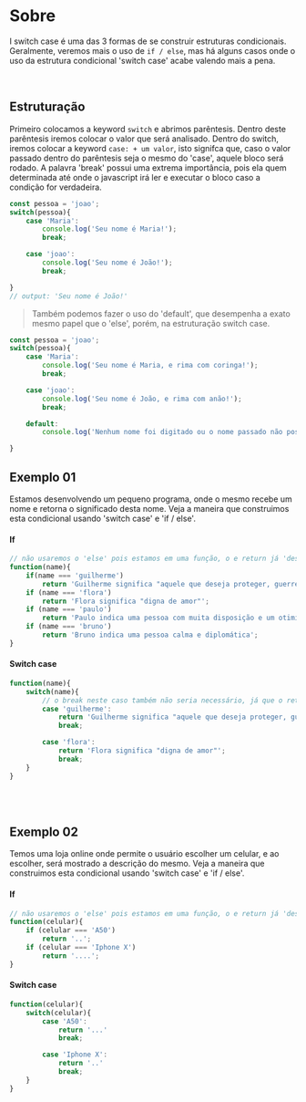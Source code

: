 # Sobre
I switch case é uma das 3 formas de se construir estruturas condicionais. </br> 
Geralmente, veremos mais o uso de `if / else`, mas há alguns casos onde o uso da estrutura condicional 'switch case' acabe valendo mais a pena. 

</br>

## Estruturação 
Primeiro colocamos a keyword `switch` e abrimos parêntesis.
Dentro deste parêntesis iremos colocar o valor que será analisado. 
Dentro do switch, iremos colocar a keyword `case: + um valor`, isto signifca que, caso o valor passado dentro do parêntesis seja o mesmo do 'case', aquele bloco será rodado. A palavra 'break' possui uma extrema importância, pois ela quem determinada até onde o javascript irá ler e executar o bloco caso a condição for verdadeira.</br>
```js
const pessoa = 'joao';
switch(pessoa){
    case 'Maria':
        console.log('Seu nome é Maria!');
        break;

    case 'joao':
        console.log('Seu nome é João!');
        break;

}
// output: 'Seu nome é João!'
```

> Também podemos fazer o uso do 'default', que desempenha a exato mesmo papel que o 'else', porém, na estruturação switch case.
```js
const pessoa = 'joao';
switch(pessoa){
    case 'Maria':
        console.log('Seu nome é Maria, e rima com coringa!');
        break;

    case 'joao':
        console.log('Seu nome é João, e rima com anão!');
        break;

    default:
        console.log('Nenhum nome foi digitado ou o nome passado não possui informaões');

}
```

## Exemplo 01
Estamos desenvolvendo um pequeno programa, onde o mesmo recebe um nome e retorna o significado desta nome. Veja a maneira que construimos esta condicional usando 'switch case' e 'if / else'. 

#### If
```js
// não usaremos o 'else' pois estamos em uma função, o e return já 'desempenha' este papel.
function(name){
    if(name === 'guilherme')
        return 'Guilherme significa "aquele que deseja proteger, guerreiro"';
    if (name === 'flora')
        return 'Flora significa "digna de amor"';
    if (name === 'paulo')
        return 'Paulo indica uma pessoa com muita disposição e um otimismo contagiante';
    if (name === 'bruno')
        return 'Bruno indica uma pessoa calma e diplomática';
}
```

#### Switch case
```js
function(name){
    switch(name){
        // o break neste caso também não seria necessário, já que o return 'desempenha' este papel.
        case 'guilherme':
            return 'Guilherme significa "aquele que deseja proteger, guerreiro"'
            break;

        case 'flora':
            return 'Flora significa "digna de amor"';
            break;
    }
}
```

</br>
</br>

## Exemplo 02
Temos uma loja online onde permite o usuário escolher um celular, e ao escolher, será mostrado a descrição do mesmo. Veja a maneira que construimos esta condicional usando 'switch case' e 'if / else'. 

#### If
```js
// não usaremos o 'else' pois estamos em uma função, o e return já 'desempenha' este papel.
function(celular){
    if (celular === 'A50')
        return '..';
    if (celular === 'Iphone X')
        return '....';
}
```

#### Switch case
```js
function(celular){
    switch(celular){
        case 'A50': 
            return '...'
            break;

        case 'Iphone X':
            return '..'
            break;
    }
}